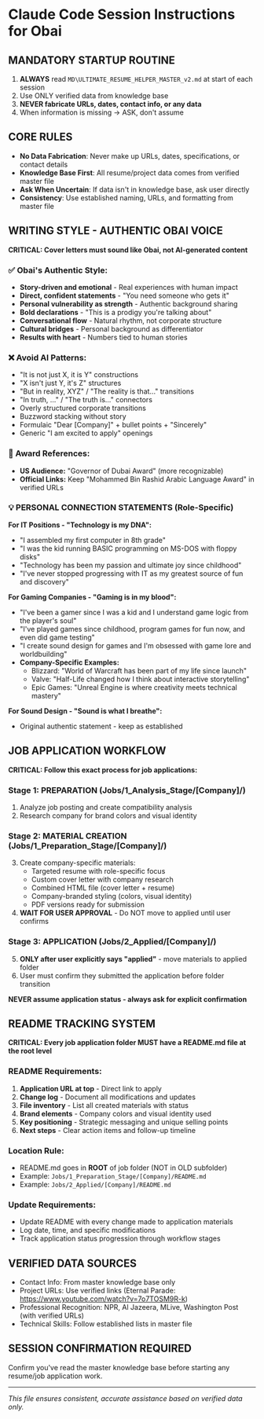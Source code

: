 # Claude Code Session Instructions for Obai

## MANDATORY STARTUP ROUTINE
1. **ALWAYS** read `MD\ULTIMATE_RESUME_HELPER_MASTER_v2.md` at start of each session
2. Use ONLY verified data from knowledge base
3. **NEVER fabricate URLs, dates, contact info, or any data**
4. When information is missing → ASK, don't assume

## CORE RULES
- **No Data Fabrication**: Never make up URLs, dates, specifications, or contact details
- **Knowledge Base First**: All resume/project data comes from verified master file
- **Ask When Uncertain**: If data isn't in knowledge base, ask user directly
- **Consistency**: Use established naming, URLs, and formatting from master file

## WRITING STYLE - AUTHENTIC OBAI VOICE
**CRITICAL: Cover letters must sound like Obai, not AI-generated content**

### ✅ Obai's Authentic Style:
- **Story-driven and emotional** - Real experiences with human impact
- **Direct, confident statements** - "You need someone who gets it"  
- **Personal vulnerability as strength** - Authentic background sharing
- **Bold declarations** - "This is a prodigy you're talking about"
- **Conversational flow** - Natural rhythm, not corporate structure
- **Cultural bridges** - Personal background as differentiator
- **Results with heart** - Numbers tied to human stories

### ❌ Avoid AI Patterns:
- "It is not just X, it is Y" constructions
- "X isn't just Y, it's Z" structures
- "But in reality, XYZ" / "The reality is that..." transitions
- "In truth, ..." / "The truth is..." connectors
- Overly structured corporate transitions  
- Buzzword stacking without story
- Formulaic "Dear [Company]" + bullet points + "Sincerely"
- Generic "I am excited to apply" openings

### 📜 Award References:
- **US Audience:** "Governor of Dubai Award" (more recognizable)
- **Official Links:** Keep "Mohammed Bin Rashid Arabic Language Award" in verified URLs

### 💡 PERSONAL CONNECTION STATEMENTS (Role-Specific)

**For IT Positions - "Technology is my DNA":**
- "I assembled my first computer in 8th grade"
- "I was the kid running BASIC programming on MS-DOS with floppy disks"
- "Technology has been my passion and ultimate joy since childhood"
- "I've never stopped progressing with IT as my greatest source of fun and discovery"

**For Gaming Companies - "Gaming is in my blood":**
- "I've been a gamer since I was a kid and I understand game logic from the player's soul"
- "I've played games since childhood, program games for fun now, and even did game testing"
- "I create sound design for games and I'm obsessed with game lore and worldbuilding"
- **Company-Specific Examples:**
  - Blizzard: "World of Warcraft has been part of my life since launch"
  - Valve: "Half-Life changed how I think about interactive storytelling"
  - Epic Games: "Unreal Engine is where creativity meets technical mastery"

**For Sound Design - "Sound is what I breathe":**
- Original authentic statement - keep as established

## JOB APPLICATION WORKFLOW
**CRITICAL: Follow this exact process for job applications:**

### Stage 1: PREPARATION (Jobs/1_Analysis_Stage/[Company]/)
1. Analyze job posting and create compatibility analysis
2. Research company for brand colors and visual identity

### Stage 2: MATERIAL CREATION (Jobs/1_Preparation_Stage/[Company]/)
3. Create company-specific materials:
   - Targeted resume with role-specific focus
   - Custom cover letter with company research
   - Combined HTML file (cover letter + resume)
   - Company-branded styling (colors, visual identity)
   - PDF versions ready for submission
4. **WAIT FOR USER APPROVAL** - Do NOT move to applied until user confirms

### Stage 3: APPLICATION (Jobs/2_Applied/[Company]/)
5. **ONLY after user explicitly says "applied"** - move materials to applied folder
6. User must confirm they submitted the application before folder transition

**NEVER assume application status - always ask for explicit confirmation**

## README TRACKING SYSTEM
**CRITICAL: Every job application folder MUST have a README.md file at the root level**

### README Requirements:
1. **Application URL at top** - Direct link to apply
2. **Change log** - Document all modifications and updates
3. **File inventory** - List all created materials with status
4. **Brand elements** - Company colors and visual identity used
5. **Key positioning** - Strategic messaging and unique selling points
6. **Next steps** - Clear action items and follow-up timeline

### Location Rule:
- README.md goes in **ROOT** of job folder (NOT in OLD subfolder)
- Example: `Jobs/1_Preparation_Stage/[Company]/README.md`
- Example: `Jobs/2_Applied/[Company]/README.md`

### Update Requirements:
- Update README with every change made to application materials
- Log date, time, and specific modifications
- Track application status progression through workflow stages

## VERIFIED DATA SOURCES
- Contact Info: From master knowledge base only
- Project URLs: Use verified links (Eternal Parade: https://www.youtube.com/watch?v=7o7TOSM9R-k)
- Professional Recognition: NPR, Al Jazeera, MLive, Washington Post (with verified URLs)
- Technical Skills: Follow established lists in master file

## SESSION CONFIRMATION REQUIRED
Confirm you've read the master knowledge base before starting any resume/job application work.

---
*This file ensures consistent, accurate assistance based on verified data only.*
